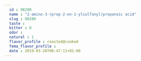 ```yaml
---
  id : 98280
  name : "2-amino-3-(prop-2-en-1-ylsulfanyl)propanoic acid"
  slug : 98280
  taste : 
  bitter : 0
  odor : 
  natural : 1
  flavor_profile : roasted@cooked
  fema_flavor_profile : 
  date : 2019-03-26T08:47:11+01:00
---
```



